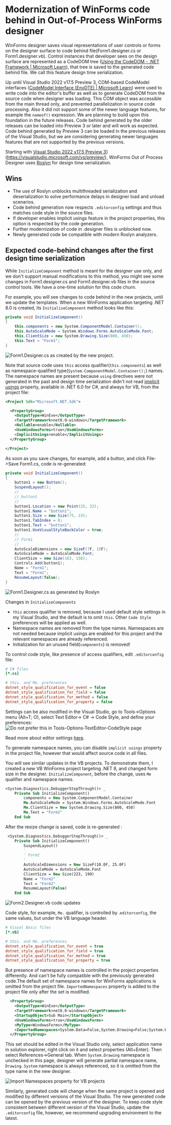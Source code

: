 # Modernization of WinForms code behind in Out-of-Process WinForms designer

WinForms designer saves visual representations of user controls or forms on the designer surface to code behind file(Form1.designer.cs or Form1.designer.vb). Control instances that developer sees on the design surface are represented as a CodeDOM tree ([Using the CodeDOM - .NET Framework | Microsoft Learn](https://learn.microsoft.com/dotnet/framework/reflection-and-codedom/using-the-codedom)), that tree is saved to the generated code behind file. We call this feature design time serialization.

Up until Visual Studio 2022 v17.5 Preview 3,  COM-based CodeModel interfaces ([CodeModel Interface (EnvDTE) | Microsoft Learn](https://learn.microsoft.com/dotnet/api/envdte.codemodel?view=visualstudiosdk-2022)) were used to write code into the editor's buffer as well as to generate CodeDOM from the source code when designer was loading.  This COM object was accessible from the main thread only, and prevented parallelization in source code processing. Also it did not support some of the newer language features, for example the `nameof()` expression. We are planning to build upon this foundation in the future releases. Code behind generated by the older releases can be loaded into Preview 3 or later and will work as expected. Code behind generated by Preview 3 can be loaded in the previous releases of the Visual Studio, but we are considering generating newer languages features that are not supported by the previous versions.  

Starting with [Visual Studio 2022 v17.5 Preview 3](microsoft.com)](<https://visualstudio.microsoft.com/vs/preview/>), WinForms Out of Process Designer uses [Roslyn](https://github.com/dotnet/roslyn) for design time serialization.

## Wins

* The use of Roslyn unblocks multithreaded serialization and deserialization to solve performance delays in designer load and unload scenarios.
* Code behind generation now respects `.editorconfig` settings and thus matches code style in the source files.
* If developer enables implicit usings feature in the project properties, this option is respected by the code generation.
* Further modernization of code in .designer files is unblocked now.
* Newly generated code be compatible with modern Roslyn analyzers.

## Expected code-behind changes after the first design time serialization

While `InitializeComponent` method is meant for the designer use only, and we don't support manual modifications to this method, you might see some changes in Form1.designer.cs and Form1.designer.vb  files in the source control tools. We have a one-time solution for this code churn.

For example, you will see changes to code behind in the new projects, until we update the templates. When a new WinForms application targeting .NET 8.0 is created, its `InitializeComponent` method looks like this:

```cs
private void InitializeComponent()
{
    this.components = new System.ComponentModel.Container();
    this.AutoScaleMode = System.Windows.Forms.AutoScaleMode.Font;
    this.ClientSize = new System.Drawing.Size(800, 450);
    this.Text = "Form1";
}
```

![Form1.Designer.cs as created by the new project](../images/Form1-designer-from-template.png).

Note that source code uses `this` access qualifier(`this.components`) as well as namespace-qualified type(`System.ComponentModel.Container();`) names. The namespace names are present because `using` directives were not generated in the past and design time serialization didn't not read [implicit usings](https://www.hanselman.com/blog/implicit-usings-in-net-6) property, available in .NET 6.0 for C#, and always for VB, from the project file:

```xml
<Project Sdk="Microsoft.NET.Sdk">

  <PropertyGroup>
    <OutputType>WinExe</OutputType>
    <TargetFramework>net8.0-windows</TargetFramework>
    <Nullable>enable</Nullable>
    <UseWindowsForms>true</UseWindowsForms>
    <ImplicitUsings>enable</ImplicitUsings>
  </PropertyGroup>

</Project>
```

As soon as you save changes, for example, add a button, and click File->Save Form1.cs, code is re-generated:

```cs
private void InitializeComponent()
{
    button1 = new Button();
    SuspendLayout();
    // 
    // button1
    // 
    button1.Location = new Point(25, 32);
    button1.Name = "button1";
    button1.Size = new Size(75, 23);
    button1.TabIndex = 0;
    button1.Text = "button1";
    button1.UseVisualStyleBackColor = true;
    // 
    // Form1
    // 
    AutoScaleDimensions = new SizeF(7F, 15F);
    AutoScaleMode = AutoScaleMode.Font;
    ClientSize = new Size(163, 158);
    Controls.Add(button1);
    Name = "Form1";
    Text = "Form1";
    ResumeLayout(false);
}
```

![Form1.Designer.cs as generated by Roslyn](../images/Form1-Designer-re-generated.png)

Changes in `InitializeComponents`

* `this` access qualifier is removed, because I used default style settings in my Visual Studio, and the default is to omit `this`. Other `Code Style` preferences will be applied as well.
* Namespace names are removed from the type names. Namespaces are not needed because implicit usings are enabled for this project and the relevant namespaces are already referenced.
* Initialization for an unused field(`components`) is removed!

To control code style, like presence of access qualifiers, edit `.editorconfig` file:

```ini
# C# files
[*.cs]

# this. and Me. preferences
dotnet_style_qualification_for_event = false
dotnet_style_qualification_for_field = false
dotnet_style_qualification_for_method = false
dotnet_style_qualification_for_property = false
```

Settings can be also modified in the Visual Studio, go to Tools->Options menu (Alt+T; O), select Text Editor-> C# -> Code Style, and define your preferences:
![Do not prefer this in Tools-Options-TextEditor-CodeStyle page](../images/Tools-Options-TextEditor-CodeStyle-Dialog.png)

Read more about editor settings [here](https://learn.microsoft.com/visualstudio/ide/create-portable-custom-editor-options?view=vs-2022).

To generate namespace names, you can disable `implicit usings` property in the project file, however that would affect source code in all files.

You will see similar updates in the VB projects. To demonstrate them, I created a new VB WinForms project targeting .NET 8, and changed form size in the designer. `InitializeComponent`, before the change, uses `Me` qualifier and namespace names.

```vb
<System.Diagnostics.DebuggerStepThrough()> _
    Private Sub InitializeComponent()
        components = New System.ComponentModel.Container
        Me.AutoScaleMode = System.Windows.Forms.AutoScaleMode.Font
        Me.ClientSize = New System.Drawing.Size(800, 450)
        Me.Text = "Form2"
    End Sub
```

After the resize change is saved, code is re-generated :

```vb
 <System.Diagnostics.DebuggerStepThrough()> _
    Private Sub InitializeComponent()
        SuspendLayout()
        ' 
        ' Form2
        ' 
        AutoScaleDimensions = New SizeF(10.0F, 25.0F)
        AutoScaleMode = AutoScaleMode.Font
        ClientSize = New Size(223, 199)
        Name = "Form2"
        Text = "Form2"
        ResumeLayout(False)
    End Sub
```

![Form2.Designer.vb code updates](../images/Form2-Designer-VB-changes.png)

Code style, for example, `Me.` qualifier, is controlled by .`editorconfig`, the same values, but under the VB language header.

```ini
# Visual Basic files
[*.vb]

# this. and Me. preferences
dotnet_style_qualification_for_event = true
dotnet_style_qualification_for_field = true
dotnet_style_qualification_for_method = true
dotnet_style_qualification_for_property = true
```

But presence of namespace names is controlled in the project properties differently. And can't be fully compatible with the previously generated code.The default set of namespace names for WinForms applications is omitted from the project file. `ImportedNamespaces` property is added to the project file only after the set is modified.

```xml
  <PropertyGroup>
    <OutputType>WinExe</OutputType>
    <TargetFramework>net8.0-windows</TargetFramework>
    <StartupObject>Sub Main</StartupObject>
    <UseWindowsForms>true</UseWindowsForms>
    <MyType>WindowsForms</MyType>
    <ImportedNamespaces>System.Data=False,System.Drawing=False;System.Windows.Forms=False,Microsoft.VisualBasic=True,System=True,System.Collections=True,System.Collections.Generic=True,System.Diagnostics=True,System.Linq=True,System.Xml.Linq=True,System.Threading.Tasks=True,WinFormsApp40=True</ImportedNamespaces>
  </PropertyGroup>
```

This set should be edited in the Visual Studio only, select application name in solution explorer, right click on it and select properties (Alt+Enter). Then select References->General tab. When `System.Drawing` namespace is unchecked in this page, designer will generate partial namespace name, `Drawing`. `System` namespace is always referenced, so it is omitted from the type name in the new designer.

![Import Namespaces property for VB projects](../images/Form2-Designer-VB-ImportNamespaces-setting.png)

Similarly, generated code will change when the same project is opened and modified by different versions of the Visual Studio. The new generated code can be opened by the previous version of the designer. To keep code style consistent between different version of the Visual Studio, update the `.editorconfig` file, however, we recommend upgrading environment to the latest.
